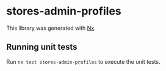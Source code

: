 # stores-admin-profiles

This library was generated with [Nx](https://nx.dev).

## Running unit tests

Run `nx test stores-admin-profiles` to execute the unit tests.
